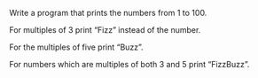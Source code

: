 Write a program that prints the numbers from 1 to 100.

For multiples of 3 print “Fizz” instead of the number.

For the multiples of five print “Buzz”.

For numbers which are multiples of both 3 and 5 print “FizzBuzz”.